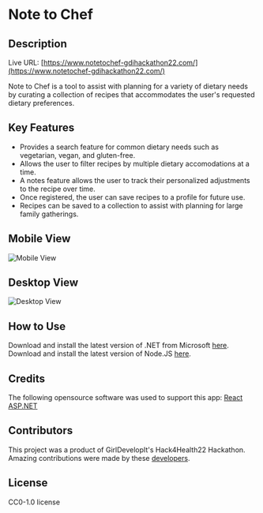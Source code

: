 # **Note to Chef**

## Description

Live URL: [https://www.notetochef-gdihackathon22.com/](https://www.notetochef-gdihackathon22.com/)

Note to Chef is a tool to assist with planning for a variety of dietary needs by curating a collection of recipes that accommodates the user's requested dietary preferences.  

## Key Features
- Provides a search feature for common dietary needs such as vegetarian, vegan, and gluten-free.
- Allows the user to filter recipes by multiple dietary accomodations at a time.
- A notes feature allows the user to track their personalized adjustments to the recipe over time. 
- Once registered, the user can save recipes to a profile for future use.
- Recipes can be saved to a collection to assist with planning for large family gatherings. 

## Mobile View
![Mobile View](/README_imgs/mobile.gif)

## Desktop View
![Desktop View](/README_imgs/desktop.gif)

## How to Use

Download and install the latest version of .NET from Microsoft [here](https://dotnet.microsoft.com/en-us/download).
Download and install the latest version of Node.JS [here](https://nodejs.org/en/).

## Credits

The following opensource software was used to support this app:
[React](https://reactjs.org/)
[ASP.NET](https://dotnet.microsoft.com/en-us/apps/aspnet)

## Contributors

This project was a product of GirlDevelopIt's Hack4Health22 Hackathon. Amazing contributions were made by these [developers](https://www.notetochef-gdihackathon22.com/about). 

## License

CC0-1.0 license






